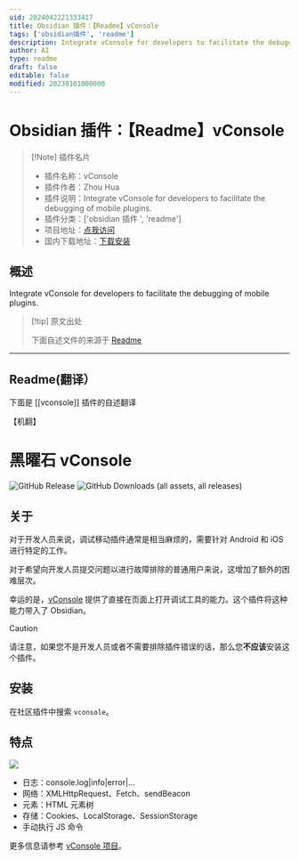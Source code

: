 ```yaml
---
uid: 2024042221333417
title: Obsidian 插件：【Readme】vConsole
tags: ['obsidian插件', 'readme']
description: Integrate vConsole for developers to facilitate the debugging of mobile plugins.
author: AI
type: readme
draft: false
editable: false
modified: 20230101000000
---
```


# Obsidian 插件：【Readme】vConsole

> [!Note] 插件名片
> - 插件名称：vConsole
> - 插件作者：Zhou Hua
> - 插件说明：Integrate vConsole for developers to facilitate the debugging of mobile plugins.
> - 插件分类：['obsidian 插件 ', 'readme']
> - 项目地址：[点我访问](https://github.com/zhouhua/obsidian-vconsole)
> - 国内下载地址：[下载安装](https://pkmer.cn/products/plugin/pluginMarket/?vconsole)

## 概述

Integrate vConsole for developers to facilitate the debugging of mobile plugins.

> [!tip] 原文出处
>
>下面自述文件的来源于 [Readme](https://ghproxy.net/https://raw.githubusercontent.com/zhouhua/obsidian-vconsole/master/README.md)

---

## Readme(翻译）

下面是 [[vconsole]] 插件的自述翻译

【机翻】

# 黑曜石 vConsole

![GitHub Release](https://img.shields.io/github/v/release/zhouhua/obsidian-vconsole?include_prereleases&style=flat) ![GitHub Downloads (all assets, all releases)](https://img.shields.io/github/downloads/zhouhua/obsidian-vconsole/total?style=flat)

## 关于

对于开发人员来说，调试移动插件通常是相当麻烦的，需要针对 Android 和 iOS 进行特定的工作。

对于希望向开发人员提交问题以进行故障排除的普通用户来说，这增加了额外的困难层次。

幸运的是，[vConsole](https://github.com/Tencent/vConsole) 提供了直接在页面上打开调试工具的能力。这个插件将这种能力带入了 Obsidian。

> [!CAUTION]
> 请注意，如果您不是开发人员或者不需要排除插件错误的话，那么您**不应该**安装这个插件。

## 安装

在社区插件中搜索 `vconsole`。

## 特点

![](https://cdn.pkmer.cn/covers/vconsole_2_0.png!pkmer)

- 日志：console.log|info|error|...
- 网络：XMLHttpRequest、Fetch、sendBeacon
- 元素：HTML 元素树
- 存储：Cookies、LocalStorage、SessionStorage
- 手动执行 JS 命令

更多信息请参考 [vConsole 项目](https://github.com/Tencent/vConsole)。
